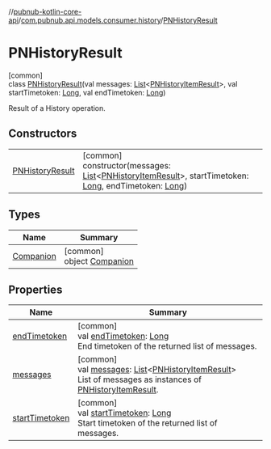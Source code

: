 //[pubnub-kotlin-core-api](../../../index.md)/[com.pubnub.api.models.consumer.history](../index.md)/[PNHistoryResult](index.md)

# PNHistoryResult

[common]\
class [PNHistoryResult](index.md)(val messages: [List](https://kotlinlang.org/api/core/kotlin-stdlib/kotlin.collections/-list/index.html)&lt;[PNHistoryItemResult](../-p-n-history-item-result/index.md)&gt;, val startTimetoken: [Long](https://kotlinlang.org/api/core/kotlin-stdlib/kotlin/-long/index.html), val endTimetoken: [Long](https://kotlinlang.org/api/core/kotlin-stdlib/kotlin/-long/index.html))

Result of a History operation.

## Constructors

| | |
|---|---|
| [PNHistoryResult](-p-n-history-result.md) | [common]<br>constructor(messages: [List](https://kotlinlang.org/api/core/kotlin-stdlib/kotlin.collections/-list/index.html)&lt;[PNHistoryItemResult](../-p-n-history-item-result/index.md)&gt;, startTimetoken: [Long](https://kotlinlang.org/api/core/kotlin-stdlib/kotlin/-long/index.html), endTimetoken: [Long](https://kotlinlang.org/api/core/kotlin-stdlib/kotlin/-long/index.html)) |

## Types

| Name | Summary |
|---|---|
| [Companion](-companion/index.md) | [common]<br>object [Companion](-companion/index.md) |

## Properties

| Name | Summary |
|---|---|
| [endTimetoken](end-timetoken.md) | [common]<br>val [endTimetoken](end-timetoken.md): [Long](https://kotlinlang.org/api/core/kotlin-stdlib/kotlin/-long/index.html)<br>End timetoken of the returned list of messages. |
| [messages](messages.md) | [common]<br>val [messages](messages.md): [List](https://kotlinlang.org/api/core/kotlin-stdlib/kotlin.collections/-list/index.html)&lt;[PNHistoryItemResult](../-p-n-history-item-result/index.md)&gt;<br>List of messages as instances of [PNHistoryItemResult](../-p-n-history-item-result/index.md). |
| [startTimetoken](start-timetoken.md) | [common]<br>val [startTimetoken](start-timetoken.md): [Long](https://kotlinlang.org/api/core/kotlin-stdlib/kotlin/-long/index.html)<br>Start timetoken of the returned list of messages. |
